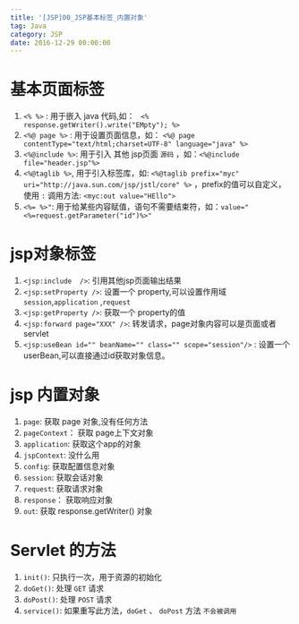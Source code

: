 ```yaml
---
title: '[JSP]00_JSP基本标签_内置对象'
tag: Java
category: JSP
date: 2016-12-29 00:00:00
---
```



# 基本页面标签

1. `<% %>` : 用于嵌入 java 代码,如：  ` <% response.getWriter().write("EMpty"); %>`
2. `<%@ page %>` : 用于设置页面信息，如： `<%@ page contentType="text/html;charset=UTF-8" language="java" %>`
3. `<%@include %>`: 用于引入 其他 jsp页面 `源码` ，如：`<%@include file="header.jsp"%>`
4. `<%@taglib %>`, 用于引入标签库，如: `<%@taglib prefix="myc" uri="http://java.sun.com/jsp/jstl/core" %>` ，prefix的值可以自定义，使用 `:` 调用方法:  `<myc:out value="HEllo">`
5. `<%= %>"`: 用于给某些内容赋值，语句不需要结束符，如：`value="<%=request.getParameter("id")%>"`


# jsp对象标签

1. `<jsp:include  />`: 引用其他jsp页面输出结果
2. `<jsp:setProperty />`: 设置一个 property,可以设置作用域 `session`,`application` ,`request`
3. `<jsp:getProperty />`: 获取一个 property的值
4. `<jsp:forward page="XXX" />`: 转发请求，page对象内容可以是页面或者 servlet
5. `<jsp:useBean id="" beanName="" class="" scope="session"/>` : 设置一个 userBean,可以直接通过id获取对象信息。

# jsp 内置对象

1. `page`: 获取 page 对象,没有任何方法
2. `pageContext`： 获取 page上下文对象
3. `application`: 获取这个app的对象
4. `jspContext`: 没什么用
5. `config`: 获取配置信息对象
6. `session`: 获取会话对象
7. `request`: 获取请求对象
8. `response`： 获取响应对象
9. `out`: 获取 response.getWriter() 对象

# Servlet 的方法

1. `init()`: 只执行一次，用于资源的初始化
2. `doGet()`: 处理 `GET` 请求
3. `doPost()`: 处理 `POST` 请求
4. `service()`: 如果重写此方法，`doGet` 、 `doPost` 方法 `不会被调用`
